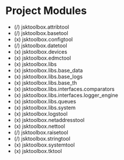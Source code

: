 # Project Modules

- (/) jsktoolbox.attribtool
- (/) jsktoolbox.basetool
- (x) jsktoolbox.configtool
- (/) jsktoolbox.datetool
- (x) jsktoolbox.devices
- (x) jsktoolbox.edmctool
- (x) jsktoolbox.libs
- (x) jsktoolbox.libs.base_data
- (x) jsktoolbox.libs.base_logs
- (x) jsktoolbox.libs.base_th
- (x) jsktoolbox.libs.interfaces.comparators
- (x) jsktoolbox.libs.interfaces.logger_engine
- (x) jsktoolbox.libs.queues
- (x) jsktoolbox.libs.system
- (x) jsktoolbox.logstool
- (x) jsktoolbox.netaddresstool
- (x) jsktoolbox.nettool
- (/) jsktoolbox.raisetool
- (/) jsktoolbox.stringtool
- (x) jsktoolbox.systemtool
- (x) jsktoolbox.tktool
